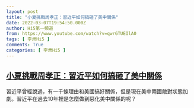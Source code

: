 ```yaml
---
layout: post
title: "小夏挑戰周孝正：習近平如何搞砸了美中關係"
date: 2022-03-07T19:54:50.000Z
author: Hi5第一頻道
from: https://www.youtube.com/watch?v=qwrGTUEIlA0
tags: [ 李肃Hi5 ]
comments: True
categories: [ 李肃Hi5 ]
---
```

<!--1646682890000-->
[小夏挑戰周孝正：習近平如何搞砸了美中關係](https://www.youtube.com/watch?v=qwrGTUEIlA0)
------

<div>
習近平曾經說過，有一千條理由和美國搞好關係，但是現在美中兩國敵對狀態加劇。習近平在過去10年裡是怎麼做到惡化美中關係的呢？
</div>

